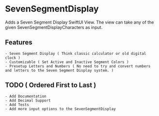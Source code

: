 # SevenSegmentDisplay

Adds a Seven Segment Display SwiftUI View.
The view can take any of the given SevenSegmentDisplayCharacters as input.

## Features
	- Seven Segment Display ( Think classic calculator or old digital clock )
	- Customizable ( Set Active and Inactive Segment Colors )
	- Presetup Letters and Numbers ( No need to try and convert numbers and letters to the Seven Segment Display system. )

## TODO ( Ordered First to Last )
	- Add Documentation
	- Add Decimal Support
	- Add Tests
	- Add more input options to the SevenSegmentDisplay
